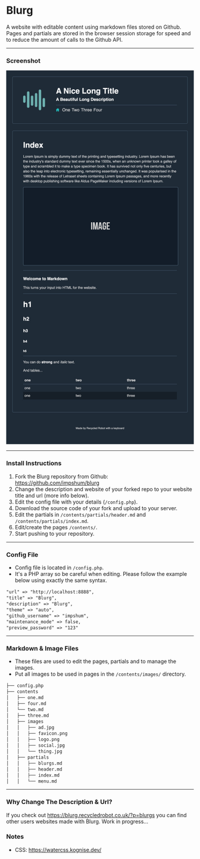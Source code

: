 # Blurg

A website with editable content using markdown files stored on Github. Pages and partials are stored in the browser session storage for speed and to reduce the amount of calls to the Github API.

* * *

### Screenshot

![](ss.jpg)

* * *


### Install Instructions

1.  Fork the Blurg repository from Github: <https://github.com/impshum/blurg>
2.  Change the description and website of your forked repo to your website title and url (more info below).
3.  Edit the config file with your details (`/config.php`).
4.  Download the source code of your fork and upload to your server.
5.  Edit the partials in `/contents/partials/header.md` and `/contents/partials/index.md`.
6.  Edit/create the pages `/contents/`.
7.  Start pushing to your repository.

* * *

### Config File

-   Config file is located in `/config.php`.
-   It's a PHP array so be careful when editing. Please follow the example below using exactly the same syntax.

```
"url" => "http://localhost:8888",
"title" => "Blurg",
"description" => "Blurg",
"theme" => "auto",
"github_username" => "impshum",
"maintenance_mode" => false,
"preview_password" => "123"
```

* * *

### Markdown & Image Files

-   These files are used to edit the pages, partials and to manage the images.
-   Put all images to be used in pages in the `/contents/images/` directory.

```
├── config.php
├── contents
│   ├── one.md
│   ├── four.md
│   └── two.md
│   ├── three.md
│   ├── images
│   │   ├── ad.jpg
│   │   ├── favicon.png
│   │   ├── logo.png
│   │   ├── social.jpg
│   │   └── thing.jpg
│   ├── partials
│   │   ├── blurgs.md
│   │   ├── header.md
│   │   ├── index.md
│   │   └── menu.md
```

* * *

### Why Change The Description & Url?

If you check out https://blurg.recycledrobot.co.uk/?p=blurgs you can find other users websites made with Blurg. Work in progress...


### Notes

-  CSS: https://watercss.kognise.dev/

